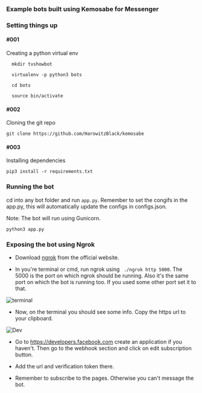 

### Example bots built using Kemosabe for Messenger





### Setting things up

#### #001

Creating a python virtual env
```
  mkdir tvshowbot

  virtualenv -p python3 bots

  cd bots

  source bin/activate
```

#### #002

Cloning the  git repo

```
git clone https://github.com/HarowitzBlack/kemosabe
```

#### #003

Installing dependencies

```
pip3 install -r requirements.txt
```

### Running the bot

cd into any bot folder and run `app.py`. Remember to set the congifs in the app.py, this will automatically
update the configs in configs.json.

Note: The bot will run using Gunicorn.

```
python3 app.py
```

### Exposing the bot using Ngrok

+ Download [ngrok](https://ngrok.com/) from the official website.

+ In you're terminal or cmd, run ngrok using ``` ./ngrok http 5000```. The 5000 is the port on which ngrok should be running.
  Also it's the same port on which the bot is running too. If you used some other port set it to that. 

![terminal](https://github.com/HarowitzBlack/Simplebot/blob/master/images/terminal.png)

+ Now, on the terminal you should see some info. Copy the https url to your clipboard.

![Dev](https://github.com/HarowitzBlack/Simplebot/blob/master/images/dev.png)

+ Go to https://developers.facebook.com create an application if you haven't. Then go to the webhook section and click on edit
  subscription button.

+ Add the url and verification token there.

+ Remember to subscribe to the pages. Otherwise you can't message the bot.
